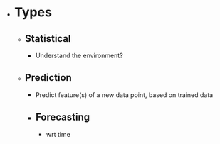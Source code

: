 - # Types
	- ## Statistical
		- Understand the environment?
	- ## Prediction
		- Predict feature(s) of a new data point, based on trained data
		- ## Forecasting
			- wrt time